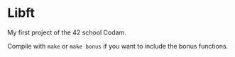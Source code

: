 # Libft

My first project of the 42 school Codam.

Compile with ```make``` or ```make bonus``` if you want to include the bonus functions.
